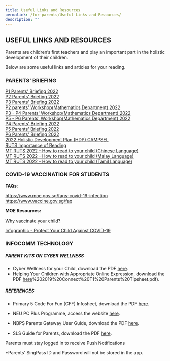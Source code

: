```yaml
---
title: Useful Links and Resources
permalink: /for-parents/Useful-Links-and-Resources/
description: ""
---
```

## USEFUL LINKS AND RESOURCES


Parents are children’s first teachers and play an important part in the holistic development of their children.  
  
Below are some useful links and articles for your reading.  
  
  

### PARENTS' BRIEFING


[P1 Parents' Briefing 2022](https://navalbasepri-moe-edu-sg-admin.cwp.sg/qql/slot/u726/Parent%20Resources/Resources/2022%20P1%20parents%20briefing%20slides_for%20website.pdf)  
[P2 Parents' Briefing 2022](https://navalbasepri-moe-edu-sg-admin.cwp.sg/qql/slot/u726/Parent%20Resources/Resources/2022%20P2parentsbriefingslides_subject_2022_school%20website.pdf)  
[P3 Parents' Briefing 2022](https://navalbasepri-moe-edu-sg-admin.cwp.sg/qql/slot/u726/Parent%20Resources/Resources/P3%20parents%20briefing%20slides_for%20website.pdf)  
[P2 parents' Workshop(Mathematics Department) 2022](https://navalbasepri-moe-edu-sg-admin.cwp.sg/qql/slot/u726/Parent%20Resources/Resources/parents%20briefing/2022%20P2%20Math%20Parents%20Workshop%202022_Final_25Feb2022.pdf)  
[P3 - P4 Parents' Workshop(Mathematics Department) 2022](https://navalbasepri-moe-edu-sg-admin.cwp.sg/qql/slot/u726/Parent%20Resources/Resources/parents%20briefing/2022%20P3%20and%20P4%20Parents%20Workshop%202022%20for%20upload.pdf)  
[P5 - P6 Parents' Workshop(Mathematics Department) 2022](https://navalbasepri-moe-edu-sg-admin.cwp.sg/qql/slot/u726/Parent%20Resources/Resources/parents%20briefing/2022%20P5%20and%20P6%20Math%20Workshop%20for%20Parents%202022.pdf)  
[P4 Parents' Briefing 2022](https://navalbasepri-moe-edu-sg-admin.cwp.sg/qql/slot/u726/Parent%20Resources/Resources/parents%20briefing/2022%20P4%20parents%20briefing%20slides_2022_for%20website.pdf)  
[P5 Parents' Briefing 2022](https://navalbasepri-moe-edu-sg-admin.cwp.sg/qql/slot/u726/Parent%20Resources/Resources/2022%20P5%20Parents%20Briefing%20Slides_2022_for_website.pdf)  
[P6 Parents' Briefing 2022](https://navalbasepri-moe-edu-sg-admin.cwp.sg/qql/slot/u726/Parent%20Resources/Resources/parents%20briefing/2022%20P6%20Parents%20Briefing%20Slides%202022_Final.pdf)  
[2022 Holistic Development Plan (HDP) CAMPSEL](https://navalbasepri-moe-edu-sg-admin.cwp.sg/qql/slot/u726/Parent%20Resources/Resources/2022%20Holistic%20Development%20Plan%20HDP%202022_for%20website.pdf)  
[RUTS Importance of Reading](https://navalbasepri.moe.edu.sg/qql/slot/u726/Parent%20Resources/Resources/RUTS_Importance%20of%20Reading_For%20school%20website.pdf)  
[MT RUTS 2022 - How to read to your child (Chinese Language)](https://navalbasepri-moe-edu-sg-admin.cwp.sg/qql/slot/u726/Parent%20Resources/RUTS/MT%20RUTS%202022%20-%20How%20to%20read%20to%20your%20child%20Chinese%20Language.pdf)  
[MT RUTS 2022 - How to read to your child (Malay Language)](https://navalbasepri-moe-edu-sg-admin.cwp.sg/qql/slot/u726/Parent%20Resources/RUTS/MT%20RUTS%202022%20-%20How%20to%20read%20to%20your%20child%20Malay%20Language.pdf)  
[MT RUTS 2022 - How to read to your child (Tamil Language)](https://navalbasepri-moe-edu-sg-admin.cwp.sg/qql/slot/u726/Parent%20Resources/RUTS/MT%20RUTS%202022%20-%20How%20to%20read%20to%20your%20child%20Tamil%20Language.pdf)  

### COVID-19 VACCINATION FOR STUDENTS


**FAQs**:  

[https://www.moe.gov.sg/faqs-covid-19-infection  
](https://www.moe.gov.sg/faqs-covid-19-infection)[https://www.vaccine.gov.sg/faq  
](https://www.vaccine.gov.sg/faq)

  

**MOE Resources:**

[Why vaccinate your child?](https://navalbasepri-moe-edu-sg-admin.cwp.sg/qql/slot/u726/Parent%20Resources/Resources/COVID19/Why%20vaccinate%20your%20child.pdf)

[Infographic - Protect Your Child Against COVID-19](https://navalbasepri-moe-edu-sg-admin.cwp.sg/qql/slot/u726/Parent%20Resources/Resources/COVID19/Infographic%20-%20Protect%20Your%20Child%20Against%20COVID-19.pdf)

### INFOCOMM TECHNOLOGY


##### PARENT KITS ON CYBER WELLNESS   

*   Cyber Wellness for your Child, download the PDF [here](https://navalbasepri.moe.edu.sg/qql/slot/u726/Parents%20Support%20Group/Parents%20resources/Parent%20Kit%20-%20Cyber%20Wellness%20for%20your%20Child.pdf).
*   Helping Your Children with Appropriate Online Expression, download the PDF [here](https://navalbasepri.moe.edu.sg/qql/slot/u726/Parents%20Support%20Group/Parents%20resources/2019/3B)%202019%20Connect%20T1%20Parents%20Tipsheet.pdf).



##### REFERENCES

*   Primary 5 Code For Fun (CFF) Infosheet, download the PDF [here](https://navalbasepri.moe.edu.sg/qql/slot/u726/Parent%20Resources/CFF%20Infosheet%202021.pdf).
*   NEU PC Plus Programme, access the website [here](https://www.imda.gov.sg/programme-listing/neu-pc-plus).  
    
*   NBPS Parents Gateway User Guide, download the PDF [here](https://navalbasepri.moe.edu.sg/qql/slot/u726/Parents%20Support%20Group/Parents%20resources/NBPS%20Parents%20Gateway%20Userguide.pdf).
*   SLS Guide for Parents, download the PDF [here](https://navalbasepri.moe.edu.sg/qql/slot/u726/Parents%20Support%20Group/Parents%20resources/2019/SLS%20guide%20for%20parents.pdf).  
    

Parents must stay logged in to receive Push Notifications

\*Parents' SingPass ID and Password will not be stored in the app.